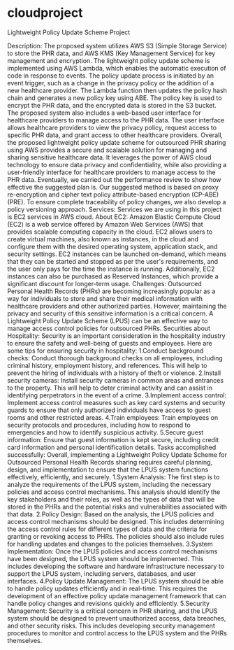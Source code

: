 # cloudproject
Lightweight Policy Update Scheme Project

Description:
The proposed system utilizes AWS S3 (Simple Storage Service) to store the PHR data, and AWS KMS (Key Management Service) for key management and encryption. The lightweight policy update scheme is implemented using AWS Lambda, which enables the automatic execution of code in response to events.
The policy update process is initiated by an event trigger, such as a change in the privacy policy or the addition of a new healthcare provider. The Lambda function then updates the policy hash chain and generates a new policy key using ABE. The policy key is used to encrypt the PHR data, and the encrypted data is stored in the S3 bucket.
The proposed system also includes a web-based user interface for healthcare providers to manage access to the PHR data. The user interface allows healthcare providers to view the privacy policy, request access to specific PHR data, and grant access to other healthcare providers.
Overall, the proposed lightweight policy update scheme for outsourced PHR sharing using AWS provides a secure and scalable solution for managing and sharing sensitive healthcare data. It leverages the power of AWS cloud technology to ensure data privacy and confidentiality, while also providing a user-friendly interface for healthcare providers to manage access to the PHR data.
Eventually, we carried out the performance review to show how effective the suggested plan is. Our suggested method is based on proxy re-encryption and cipher text policy attribute-based encryption (CP-ABE) (PRE). To ensure complete traceability of policy changes, we also develop a policy versioning approach.
Services:
Services we are using in this project is EC2 services in AWS cloud.
About EC2:
Amazon Elastic Compute Cloud (EC2) is a web service offered by Amazon Web Services (AWS) that provides scalable computing capacity in the cloud. EC2 allows users to create virtual machines, also known as instances, in the cloud and configure them with the desired operating system, application stack, and security settings.
EC2 instances can be launched on-demand, which means that they can be started and stopped as per the user's requirements, and the user only pays for the time the instance is running. Additionally, EC2 instances can also be purchased as Reserved Instances, which provide a significant discount for longer-term usage.
Challenges:
Outsourced Personal Health Records (PHRs) are becoming increasingly popular as a way for individuals to store and share their medical information with healthcare providers and other authorized parties. However, maintaining the privacy and security of this sensitive information is a critical concern. A Lightweight Policy Update Scheme (LPUS) can be an effective way to manage access control policies for outsourced PHRs.
Securities about Hospitality:
Security is an important consideration in the hospitality industry to ensure the safety and well-being of guests and employees. Here are some tips for ensuring security in hospitality:
1.Conduct background checks: Conduct thorough background checks on all employees, including criminal history, employment history, and references. This will help to prevent the hiring of individuals with a history of theft or violence.
2.Install security cameras: Install security cameras in common areas and entrances to the property. This will help to deter criminal activity and can assist in identifying perpetrators in the event of a crime.
3.Implement access control: Implement access control measures such as key card systems and security guards to ensure that only authorized individuals have access to guest rooms and other restricted areas.
4.Train employees: Train employees on security protocols and procedures, including how to respond to emergencies and how to identify suspicious activity.
5.Secure guest information: Ensure that guest information is kept secure, including credit card information and personal identification details.
Tasks accomplished successfully:
Overall, implementing a Lightweight Policy Update Scheme for Outsourced Personal Health Records sharing requires careful planning, design, and implementation to ensure that the LPUS system functions effectively, efficiently, and securely.
1.System Analysis: The first step is to analyze the requirements of the LPUS system, including the necessary policies and access control mechanisms. This analysis should identify the key stakeholders and their roles, as well as the types of data that will be stored in the PHRs and the potential risks and vulnerabilities associated with that data.
2.Policy Design: Based on the analysis, the LPUS policies and access control mechanisms should be designed. This includes determining the access control rules for different types of data and the criteria for granting or revoking access to PHRs. The policies should also include rules for handling updates and changes to the policies themselves.
3.System Implementation: Once the LPUS policies and access control mechanisms have been designed, the LPUS system should be implemented. This includes developing the software and hardware infrastructure necessary to support the LPUS system, including servers, databases, and user interfaces.
4.Policy Update Management: The LPUS system should be able to handle policy updates efficiently and in real-time. This requires the development of an effective policy update management framework that can handle policy changes and revisions quickly and efficiently.
5.Security Management: Security is a critical concern in PHR sharing, and the LPUS system should be designed to prevent unauthorized access, data breaches, and other security risks. This includes developing security management procedures to monitor and control access to the LPUS system and the PHRs themselves.
